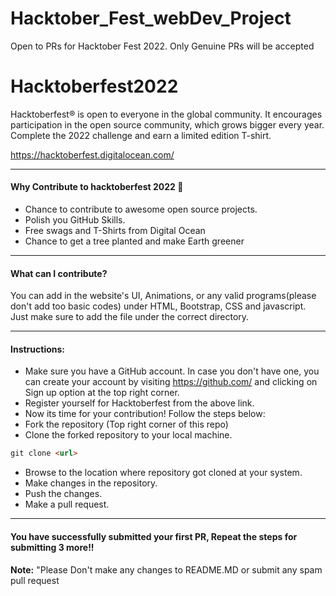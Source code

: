 # Hacktober_Fest_webDev_Project
Open to PRs for Hacktober Fest 2022. Only Genuine PRs will be accepted

# Hacktoberfest2022
Hacktoberfest® is open to everyone in the global community. It encourages participation in the open source community, which grows bigger every year. Complete the 2022 challenge and earn a limited edition T-shirt.

https://hacktoberfest.digitalocean.com/

-----
#### Why Contribute to hacktoberfest 2022 🙌

- Chance to contribute to awesome open source projects.
- Polish you GitHub Skills.
- Free swags and T-Shirts from Digital Ocean
- Chance to get a tree planted and make Earth greener

-----
#### What can I contribute?
You can add in the website's UI, Animations, or any valid programs(please don't add too basic codes) under HTML, Bootstrap, CSS and javascript. Just make sure to add the file under the correct directory.

-----
#### Instructions:
* Make sure you have a GitHub account. In case you don't have one, you can create your account by visiting https://github.com/ and clicking on Sign up option at the top right corner.
* Register yourself for Hacktoberfest from the above link.
* Now its time for your contribution! Follow the steps below:
* Fork the repository (Top right corner of this repo)
* Clone the forked repository to your local machine.
```markdown
git clone <url>
```
* Browse to the location where repository got cloned at your system.
* Make changes in the repository.
* Push the changes.
* Make a pull request.

-----

#### You have successfully submitted your first PR, Repeat the steps for submitting 3 more!!
 **Note:** "Please Don't make any changes to README.MD or submit any spam pull request
